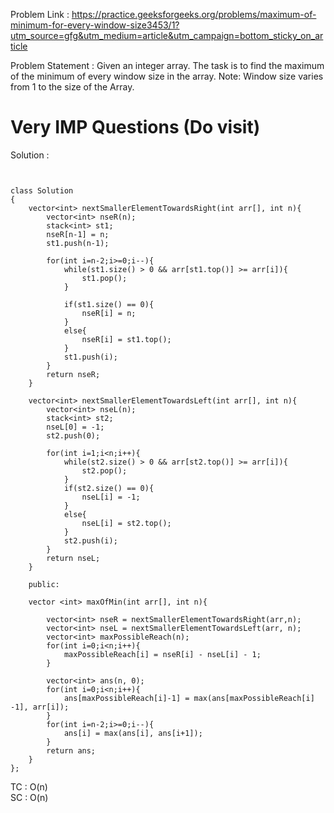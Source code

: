 Problem Link : https://practice.geeksforgeeks.org/problems/maximum-of-minimum-for-every-window-size3453/1?utm_source=gfg&utm_medium=article&utm_campaign=bottom_sticky_on_article

Problem Statement :  Given an integer array. The task is to find the maximum of the minimum of every window size in the array.
Note: Window size varies from 1 to the size of the Array.

# Very IMP Questions (Do visit)

Solution :

```


class Solution
{
    vector<int> nextSmallerElementTowardsRight(int arr[], int n){
        vector<int> nseR(n);
        stack<int> st1;
        nseR[n-1] = n;
        st1.push(n-1);
        
        for(int i=n-2;i>=0;i--){
            while(st1.size() > 0 && arr[st1.top()] >= arr[i]){
                st1.pop();
            }
            
            if(st1.size() == 0){
                nseR[i] = n;
            }
            else{
                nseR[i] = st1.top();
            }
            st1.push(i);
        }
        return nseR;
    }
    
    vector<int> nextSmallerElementTowardsLeft(int arr[], int n){
        vector<int> nseL(n);
        stack<int> st2;
        nseL[0] = -1;
        st2.push(0);
        
        for(int i=1;i<n;i++){
            while(st2.size() > 0 && arr[st2.top()] >= arr[i]){
                st2.pop();
            }
            if(st2.size() == 0){
                nseL[i] = -1;
            }   
            else{
                nseL[i] = st2.top();
            }
            st2.push(i);
        }
        return nseL;
    }
    
    public:
   
    vector <int> maxOfMin(int arr[], int n){
        
        vector<int> nseR = nextSmallerElementTowardsRight(arr,n);
        vector<int> nseL = nextSmallerElementTowardsLeft(arr, n);
        vector<int> maxPossibleReach(n);
        for(int i=0;i<n;i++){
            maxPossibleReach[i] = nseR[i] - nseL[i] - 1;
        }
     
        vector<int> ans(n, 0);
        for(int i=0;i<n;i++){
            ans[maxPossibleReach[i]-1] = max(ans[maxPossibleReach[i] -1], arr[i]);
        }
        for(int i=n-2;i>=0;i--){
            ans[i] = max(ans[i], ans[i+1]);
        }
        return ans;
    }
};

```

TC : O(n)<br>
SC : O(n)
